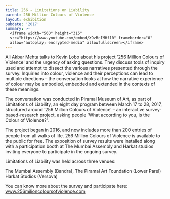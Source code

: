 ```yaml
---
title: 256 ~ Limitations on Liability
parent: 256 Million Colours of Violence
layout: exhibition
pubdate: '2017'
summary: >-
  <iframe width="560" height="315"
  src="https://www.youtube.com/embed/X9zBcIMHf10" frameborder="0"
  allow="autoplay; encrypted-media" allowfullscreen></iframe>
---
```

Ali Akbar Mehta talks to Kevin Lobo about his project '256 Million Colours of Violence' and the urgency of asking questions. They discuss tools of inquiry used and attempt to dissect the various narratives presented through the survey. Inquiries into colour, violence and their perceptions can lead to multiple directions – the conversation looks at how the narrative experience of colour may be embodied, embedded and extended in the contexts of these meanings. 

The conversation was conducted in Piramal Museum of Art, as part of Limitations of Liability, an eight day program between March 17 to 28, 2017, structured around ‘256 Million Colours of Violence’ – an interactive survey-based-research project, asking people 'What according to you, is the Colour of Violence?'. 

The project began in 2016, and now includes more than 200 entries of people from all walks of life. 256 Million Colours of Violence is available to the public for free. The exposition of survey results were installed along with a participation booth at The Mumbai Assembly and Harkat studios inviting everyone to participate in the ongoing survey. 

Limitations of Liability was held across three venues: 

The Mumbai Assembly (Bandra), The Piramal Art Foundation (Lower Parel) Harkat Studios (Versova) 

You can know more about the survey and participate here: www.256milioncoloursofviolence.com
